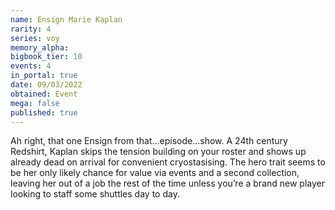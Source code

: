 ```yaml
---
name: Ensign Marie Kaplan
rarity: 4
series: voy
memory_alpha:
bigbook_tier: 10
events: 4
in_portal: true
date: 09/03/2022
obtained: Event
mega: false
published: true
---
```


Ah right, that one Ensign from that…episode…show. A 24th century Redshirt, Kaplan skips the tension building on your roster and shows up already dead on arrival for convenient cryostasising. The hero trait seems to be her only likely chance for value via events and a second collection, leaving her out of a job the rest of the time unless you’re a brand new player looking to staff some shuttles day to day.
